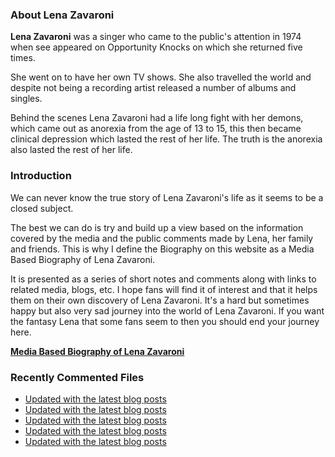### About Lena Zavaroni

<p><strong>Lena Zavaroni</strong> was a singer who came to the public's attention in 1974 when see appeared on Opportunity Knocks on which she returned five times.</p>

<p>She went on to have her own TV shows. She also travelled the world and despite not being a recording artist released a number of albums and singles.</p>

<p>Behind the scenes Lena Zavaroni had a life long fight with her demons, which came out as anorexia from the age of 13 to 15, this then became clinical depression which lasted the rest of her life. The truth is the anorexia also lasted the rest of her life.</p>

### Introduction

<p>We can never know the true story of Lena Zavaroni's life as it seems to be a closed subject.</p>

<p>The best we can do is try and build up a view based on the information covered by the media and the public comments made by Lena, her family and friends. This is why I define the Biography on this website as a Media Based Biography of Lena Zavaroni.</p>

<p>It is presented as a series of short notes and comments along with links to related media, blogs, etc. I hope fans will find it of interest and that it helps them on their own discovery of Lena Zavaroni. It's a hard but sometimes happy but also very sad journey into the world of Lena Zavaroni. If you want the fantasy Lena that some fans seem to then you should end your journey here.</p>

<a href="https://fanzoflenazavaroni.github.io/biography/lena-zavaroni/"><strong>Media Based Biography of Lena Zavaroni</strong></a>

### Recently Commented Files

<!-- BLOG-POST-LIST:START -->
- [Updated with the latest blog posts](https://github.com/FanzOfLenaZavaroni/fanzoflenazavaroni.github.io/commit/5c036606e2f4beed25bc06724e75c3994fe4618d)
- [Updated with the latest blog posts](https://github.com/FanzOfLenaZavaroni/fanzoflenazavaroni.github.io/commit/33dc944c55d925d2ec82e5d1d6c02d8ebaccb217)
- [Updated with the latest blog posts](https://github.com/FanzOfLenaZavaroni/fanzoflenazavaroni.github.io/commit/ad91e1d47dd22b6872eb6c41d0f71a534c593eaf)
- [Updated with the latest blog posts](https://github.com/FanzOfLenaZavaroni/fanzoflenazavaroni.github.io/commit/4e3b87c3b3e83b5ae48fe61541b8c5284299e226)
- [Updated with the latest blog posts](https://github.com/FanzOfLenaZavaroni/fanzoflenazavaroni.github.io/commit/85f9467dc61bf2f1d330f526a9d9f1232ec70d61)
<!-- BLOG-POST-LIST:END -->
